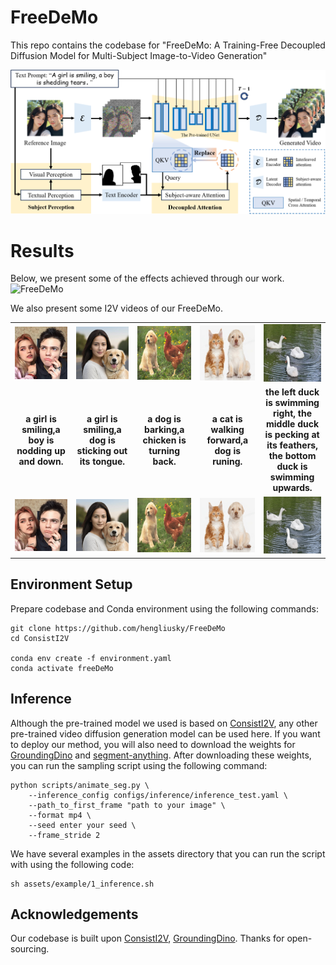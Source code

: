 # FreeDeMo
<!-- ### This repo is under construction. Please stay tuned. -->

<!-- [**🌐 Homepage**](https://tiger-ai-lab.github.io/ConsistI2V/) | [**📖 arXiv**](https://arxiv.org/abs/2402.04324) | [**🤗 Model**](https://huggingface.co/TIGER-Lab/ConsistI2V) | [**📊 I2V-Bench**](https://drive.google.com/drive/folders/1eg_vtowKZBen74W-A1oeO4bR1K21giks) | [**🤗 Space**](https://huggingface.co/spaces/TIGER-Lab/ConsistI2V) | [**🎬 Replicate Demo**](https://replicate.com/wren93/consisti2v)
-->

This repo contains the codebase for "FreeDeMo: A Training-Free Decoupled Diffusion Model for Multi-Subject Image-to-Video Generation"


<!--We propose ConsistI2V, a diffusion-based method to enhance visual consistency for I2V generation. Specifically, we introduce (1) spatiotemporal attention over the first frame to maintain spatial and motion consistency, (2) noise initialization from the low-frequency band of the first frame to enhance layout consistency. These two approaches enable ConsistI2V to generate highly consistent videos.
<img src="https://tiger-ai-lab.github.io/ConsistI2V/static/images/consisti2v_main.png" alt="ConsistI2V">
-->
<img src="assets/example/model.png" alt="FreeDeMo">

# Results
Below, we present some of the effects achieved through our work.
<img src="https://github.com/hengliusky/FreeDeMo/blob/main/assets/example/show.png" alt="FreeDeMo">

We also present some I2V videos of our FreeDeMo.
<div align="center">
  <table>
    <tr>
      <td align="center" width="250px">
       <img src="assets/example/003.png" width="160"/>
      </td>
      <td align="center" width="250px">
        <img src="assets/example/005.png" width="160"/>
      </td>
      <td align="center" width="250px">
        <img src="assets/example/007.png" width="160"/>
      </td>
      <td align="center" width="250px">
        <img src="assets/example/catdog_0001.png" width="160"/>
      </td>
      <td align="center" width="250px">
        <img src="assets/example/duck3_0001.png" width="160"/>
      </td>
    </tr>
    <tr>
      <td align="center">
        <b>a girl is smiling,a boy is nodding up and down.</b><br/>
      </td>
      <td align="center">
        <b>a girl is smiling,a dog is sticking out its tongue.</b><br/>
      </td>
      <td align="center">
       <b>a dog is barking,a chicken is turning back.</b>
      </td>
      <td align="center">
       <b>a cat is walking forward,a dog is runing.</b>
      </td>
      <td align="center">
       <b>the left duck is swimming right, the middle duck is pecking at its feathers, the bottom duck is swimming upwards.</b>
      </td>
    </tr>
    <tr>
      <td align="center">
        <img src="assets/example/003_loop.gif" width="160"/>
      </td>
      <td align="center">
        <img src="assets/example/005_loop.gif" width="160"/>
      </td>
      <td align="center">
         <img src="assets/example/007.gif" width="160"/>
      </td>
      <td align="center">
         <img src="assets/example/catdog.gif" width="160"/>
      </td>
      <td align="center">
         <img src="assets/example/duck3.gif" width="160"/>
      </td>
    </tr>
  </table>
</div>


## Environment Setup
Prepare codebase and Conda environment using the following commands:
```
git clone https://github.com/hengliusky/FreeDeMo
cd ConsistI2V

conda env create -f environment.yaml
conda activate freeDeMo
```

## Inference
Although the pre-trained model we used is based on [ConsistI2V](https://huggingface.co/TIGER-Lab/ConsistI2V/tree/main), any other pre-trained video diffusion generation model can be used here. If you want to deploy our method, you will also need to download the weights for [GroundingDino](https://github.com/IDEA-Research/GroundingDINO) and [segment-anything](https://github.com/facebookresearch/segment-anything). After downloading these weights, you can run the sampling script using the following command:
```
python scripts/animate_seg.py \
    --inference_config configs/inference/inference_test.yaml \
    --path_to_first_frame "path to your image" \
    --format mp4 \
    --seed enter your seed \
    --frame_stride 2
```
We have several examples in the assets directory that you can run the script with using the following code:
```
sh assets/example/1_inference.sh
```

## Acknowledgements
Our codebase is built upon [ConsistI2V](https://github.com/TIGER-AI-Lab/ConsistI2V), [GroundingDino](https://github.com/IDEA-Research/GroundingDINO). Thanks for open-sourcing.
